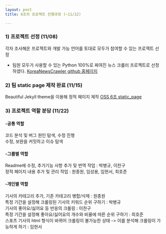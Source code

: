 ```yaml
---
layout: post
title: 6조의 프로젝트 진행과정 (~11/22)

---
```


### 1) 프로젝트 선정 (11/08)
각자 조사해온 프로젝트와 개발 가능 언어를 토대로 모두가 참여할 수 있는 프로젝트 선정
- 팀원 모두가 사용할 수 있는 Python 100%로 짜여진 뉴스 크롤러 프로젝트로 선정하였다.
[KoreaNewsCrawler github 홈페이지](https://github.com/lumyjuwon/KoreaNewsCrawler)

### 2) 팀 static page 제작 완료 (11/15)
Beautiful Jekyll theme을 이용해 정적 페이지 제작
[OSS 6조 static_page](https://20-2-skku-oss.github.io/2020-2-OSS-6/)

### 3) 프로젝트 역할 분담 (11/22)
#### -공통 역할
코드 분석 및 버그 원인 탐색, 수정 진행  
수정, 보완을 커밋하고 이슈 탐색
#### -그룹별 역할
Readme에 수정, 추가기능 사항 추가 및 번역 작업 : 박병규, 이찬구  
정적 페이지 내용 추가 및 관리 작업 : 원종원, 임성용, 임현서, 최호준
#### -개인별 역할
기사의 카테고리 추가, 기존 카테고리 병합/삭제 : 원종원  
특정 기간을 설정해 크롤링된 기사의 키워드 순위 구하기 : 박병규  
기사의 좋아요/싫어요 등 반응의 크롤링 : 이찬구  
특정 기간을 설정해 좋아요/싫어요의 개수와 비율에 따른 순위 구하기 : 최호준  
스포츠 기사의 html 형식이 바뀌어 크롤링이 불가능한 상태 -> 이를 분석해 크롤링이 가능하게 하기 : 임현서
